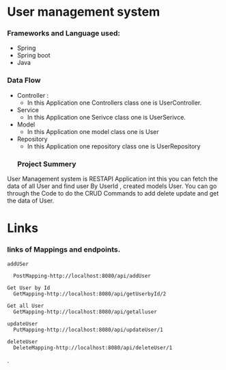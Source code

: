 #  User management system

### Frameworks and Language used:
 

* Spring
* Spring boot
* Java

### Data Flow 
* Controller :
    * In this Application one Controllers class one is UserController.
* Service
  * In this Application one Serivce class one is UserSerivce.
* Model
  * In this Application one model class one is User
* Repository  
  * In this Application one repository class one is UserRepository
  ### Project Summery

User Management system is RESTAPI Application int this you can fetch the data of all User and find user By UserId , 
created models User. You can go through the Code to do the CRUD Commands to add delete update and get the data of User.  

# Links

### links of Mappings and endpoints.

    addUSer
    
      PostMapping-http://localhost:8080/api/addUser
    
    Get User by Id
      GetMapping-http://localhost:8080/api/getUserbyId/2
    
    Get all User
      GetMapping-http://localhost:8080/api/getalluser
    
    updateUser
      PutMapping-http://localhost:8080/api/updateUser/1
    
    deleteUser
      DeleteMapping-http://localhost:8080/api/deleteUser/1
 
 
.
